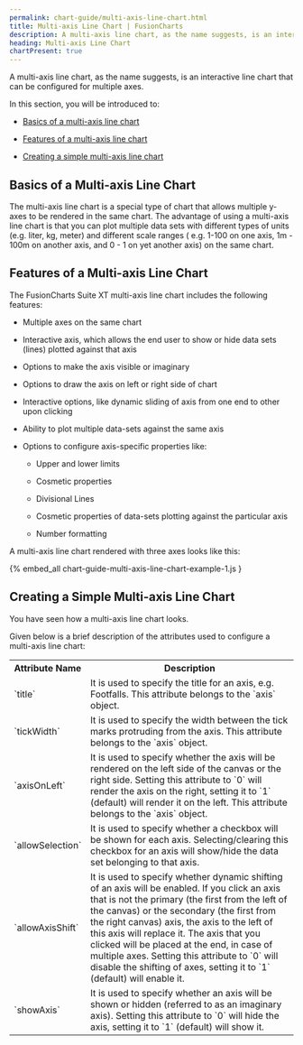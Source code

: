 ```yaml
---
permalink: chart-guide/multi-axis-line-chart.html
title: Multi-axis Line Chart | FusionCharts
description: A multi-axis line chart, as the name suggests, is an interactive line chart that can be configured for multiple axes.
heading: Multi-axis Line Chart
chartPresent: true
---
```


A multi-axis line chart, as the name suggests, is an interactive line chart that can be configured for multiple axes.

In this section, you will be introduced to:

* <a href="{{ site.baseurl }}chart-guide/multi-axis-line-chart.html#basics-of-a-multi-axis-line-chart">Basics of a multi-axis line chart</a>

* <a href="{{ site.baseurl }}chart-guide/multi-axis-line-chart.html#features-of-a-multi-axis-line-chart">Features of a multi-axis line chart</a>

* <a href="{{ site.baseurl }}chart-guide/multi-axis-line-chart.html#creating-a-simple-multi-axis-line-chart">Creating a simple multi-axis line chart</a>

## Basics of a Multi-axis Line Chart

The multi-axis line chart is a special type of chart that allows multiple y-axes to be rendered in the same chart. The advantage of using a multi-axis line chart is that you can plot multiple data sets with different types of units (e.g. liter, kg, meter) and different scale ranges ( e.g. 1-100 on one axis,  1m - 100m on another axis, and  0 - 1 on yet another axis) on the same chart.

## Features of a Multi-axis Line Chart

The FusionCharts Suite XT multi-axis line chart includes the following features:

* Multiple axes on the same chart

* Interactive axis, which allows the end user to show or hide data sets (lines) plotted against that axis

* Options to make the axis visible or imaginary

* Options to draw the axis on left or right side of chart

* Interactive options, like dynamic sliding of axis from one end to other upon clicking

* Ability to plot multiple data-sets against the same axis

* Options to configure axis-specific properties like:

    * Upper and lower limits

    * Cosmetic properties

    * Divisional Lines

    * Cosmetic properties of data-sets plotting against the particular axis

    * Number formatting

A multi-axis line chart rendered with three axes looks like this:

{% embed_all chart-guide-multi-axis-line-chart-example-1.js }

## Creating a Simple Multi-axis Line Chart

You have seen how a multi-axis line chart looks.

Given below is a brief description of the attributes used to configure a multi-axis line chart:

<table>
  <tr>
    <th>Attribute Name</th>
    <th>Description</th>
  </tr>
  <tr>
    <td>`title`</td>
    <td>It is used to specify the title for an axis, e.g. Footfalls. This attribute belongs to the `axis` object. </td>
  </tr>
  <tr>
    <td>`tickWidth`</td>
    <td>It is used to specify the width between the tick marks protruding from the axis. This attribute belongs to the `axis` object. </td>
  </tr>
  <tr>
    <td>`axisOnLeft`</td>
    <td>It is used to specify whether the axis will be rendered on the left side of the canvas or the right side. Setting this attribute to `0` will render the axis on the right, setting it to `1` (default) will render it on the left. This attribute belongs to the `axis` object.</td>
  </tr>
  <tr>
    <td>`allowSelection`</td>
    <td>It is used to specify whether a checkbox will be shown for each axis. Selecting/clearing this checkbox for an axis will show/hide the data set belonging to that axis.</td>
  </tr>
  <tr>
    <td>`allowAxisShift`</td>
    <td>It is used to specify whether dynamic shifting of an axis will be enabled. If you click an axis that is not the primary (the first from the left of the canvas) or the secondary (the first from the right canvas) axis, the axis to the left of this axis will replace it. The axis that you clicked will be placed at the end, in case of multiple axes. Setting this attribute to `0` will disable the shifting of axes, setting it to `1` (default) will enable it.</td>
  </tr>
  <tr>
    <td>`showAxis`</td>
    <td>It is used to specify whether an axis will be shown or hidden (referred to as an imaginary axis). Setting this attribute to `0` will hide the axis, setting it to `1` (default) will show it.</td>
  </tr>
</table>